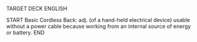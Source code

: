 TARGET DECK
ENGLISH

START
Basic
Cordless
Back: adj. (of a hand-held electrical device) usable without a power cable because working from an internal source of energy or battery.
END
